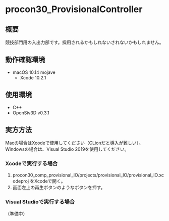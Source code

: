 # procon30_ProvisionalController

## 概要
競技部門用の入出力部です。採用されるかもしれないされないかもしれません。

## 動作確認環境
- macOS 10.14 mojave
  - Xcode 10.2.1

## 使用環境
- C++
- OpenSiv3D v0.3.1

## 実方方法
Macの場合はXcodeで使用してください（CLionだと導入が難しい）。  
Windowsの場合は、Visual Studio 2019を使用してください。

### Xcodeで実行する場合
1. procon30_comp_provisional_IO/projects/provisional_IO/provisional_IO.xcodeproj をXcodeで開く。
2. 画面左上の再生ボタンのようなボタンを押す。

### Visual Studioで実行する場合
（準備中）
